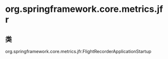 # org.springframework.core.metrics.jfr

## 类

org.springframework.core.metrics.jfr.FlightRecorderApplicationStartup




